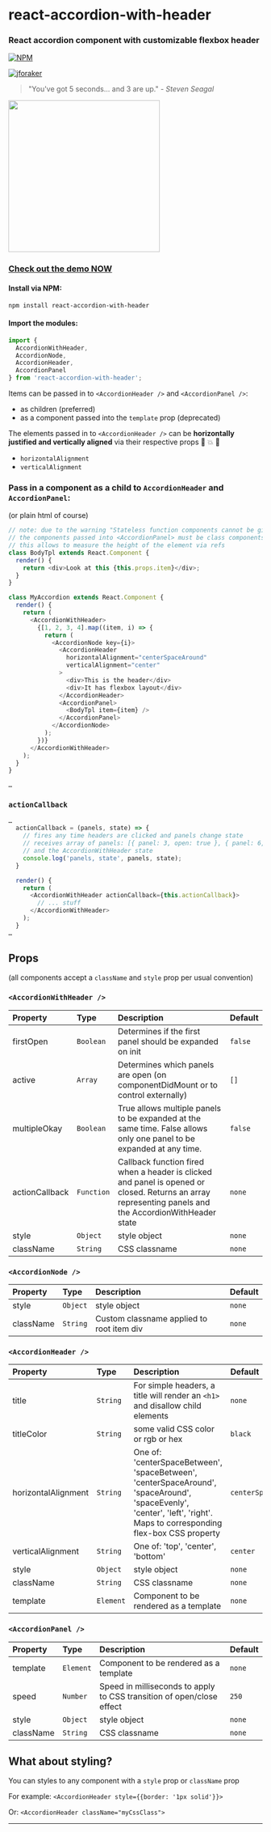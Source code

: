 # react-accordion-with-header

### React accordion component with customizable flexbox header

[![NPM](https://nodei.co/npm/react-accordion-with-header.png?downloads=true)](https://nodei.co/npm/react-accordion-with-header?downloads=true)

[![jforaker](https://circleci.com/gh/jforaker/react-accordion-with-header.svg?style=svg)](<LINK>)


> "You've got 5 seconds... and 3 are up." - _Steven Seagal_

<img src="https://media.giphy.com/media/BakXonJxQzoIM/giphy.gif" width="300" />

### [Check out the demo NOW](https://react-accordion-with-header.now.sh/)

#### Install via NPM:

```
npm install react-accordion-with-header
```

#### Import the modules:

```javascript
import {
  AccordionWithHeader,
  AccordionNode,
  AccordionHeader,
  AccordionPanel
} from 'react-accordion-with-header';
```

Items can be passed in to `<AccordionHeader />` and `<AccordionPanel />`:

- as children (preferred)
- as a component passed into the `template` prop (deprecated)

The elements passed in to `<AccordionHeader />` can be **horizontally justified and vertically aligned** via their respective props
:tada: :boom: :beers:

- `horizontalAlignment`
- `verticalAlignment`

### Pass in a component as a child to `AccordionHeader` and `AccordionPanel`:

(or plain html of course)

```javascript
// note: due to the warning "Stateless function components cannot be given refs. Attempts to access this ref will fail."
// the components passed into <AccordionPanel> must be class components
// this allows to measure the height of the element via refs
class BodyTpl extends React.Component {
  render() {
    return <div>Look at this {this.props.item}</div>;
  }
}

class MyAccordion extends React.Component {
  render() {
    return (
      <AccordionWithHeader>
        {[1, 2, 3, 4].map((item, i) => {
          return (
            <AccordionNode key={i}>
              <AccordionHeader
                horizontalAlignment="centerSpaceAround"
                verticalAlignment="center"
              >
                <div>This is the header</div>
                <div>It has flexbox layout</div>
              </AccordionHeader>
              <AccordionPanel>
                <BodyTpl item={item} />
              </AccordionPanel>
            </AccordionNode>
          );
        })}
      </AccordionWithHeader>
    );
  }
}

…
```

### `actionCallback`

```javascript
…
  actionCallback = (panels, state) => {
    // fires any time headers are clicked and panels change state
    // receives array of panels: [{ panel: 3, open: true }, { panel: 6, open: true }]
    // and the AccordionWithHeader state
    console.log('panels, state', panels, state);
  }

  render() {
    return (
      <AccordionWithHeader actionCallback={this.actionCallback}>
        // ... stuff
      </AccordionWithHeader>
    );
  }
…
```

## Props

(all components accept a `className` and `style` prop per usual convention)

### `<AccordionWithHeader />`

| Property       | Type       | Description                                                                                                                                            | Default |
| :------------- | :--------- | :----------------------------------------------------------------------------------------------------------------------------------------------------- | :------ |
| firstOpen      | `Boolean`  | Determines if the first panel should be expanded on init                                                                                               | `false` |
| active         | `Array`    | Determines which panels are open (on componentDidMount or to control externally)                                                                       | `[]`    |
| multipleOkay   | `Boolean`  | True allows multiple panels to be expanded at the same time. False allows only one panel to be expanded at any time.                                   | `false` |
| actionCallback | `Function` | Callback function fired when a header is clicked and panel is opened or closed. Returns an array representing panels and the AccordionWithHeader state | `none`  |
| style          | `Object`   | style object                                                                                                                                           | `none`  |
| className      | `String`   | CSS classname                                                                                                                                          | `none`  |

### `<AccordionNode />`

| Property  | Type     | Description                               | Default |
| :-------- | :------- | :---------------------------------------- | :------ |
| style     | `Object` | style object                              | `none`  |
| className | `String` | Custom classname applied to root item div | `none`  |

### `<AccordionHeader />`

| Property            | Type      | Description                                                                                                                                                             | Default             |
| :------------------ | :-------- | :---------------------------------------------------------------------------------------------------------------------------------------------------------------------- | :------------------ |
| title               | `String`  | For simple headers, a title will render an `<h1>` and disallow child elements                                                                                           | `none`              |
| titleColor          | `String`  | some valid CSS color or rgb or hex                                                                                                                                      | `black`             |
| horizontalAlignment | `String`  | One of: 'centerSpaceBetween', 'spaceBetween', 'centerSpaceAround', 'spaceAround', 'spaceEvenly', 'center', 'left', 'right'. Maps to corresponding flex-box CSS property | `centerSpaceAround` |
| verticalAlignment   | `String`  | One of: 'top', 'center', 'bottom'                                                                                                                                       | `center`            |
| style               | `Object`  | style object                                                                                                                                                            | `none`              |
| className           | `String`  | CSS classname                                                                                                                                                           | `none`              |
| template            | `Element` | Component to be rendered as a template                                                                                                                                  | `none`              |

### `<AccordionPanel />`

| Property  | Type      | Description                                                           | Default |
| :-------- | :-------- | :-------------------------------------------------------------------- | :------ |
| template  | `Element` | Component to be rendered as a template                                | `none`  |
| speed     | `Number`  | Speed in milliseconds to apply to CSS transition of open/close effect | `250`   |
| style     | `Object`  | style object                                                          | `none`  |
| className | `String`  | CSS classname                                                         | `none`  |

## What about styling?

You can styles to any component with a `style` prop or `className` prop

For example: `<AccordionHeader style={{border: '1px solid'}}>`

Or: `<AccordionHeader className="myCssClass">`

---
